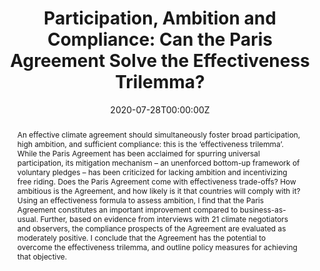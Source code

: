 ---
title: "Participation, Ambition and Compliance: Can the Paris Agreement Solve the Effectiveness Trilemma?"
page: Publications
authors:
- admin
date: "2020-07-28T00:00:00Z"
doi: ""

# Schedule page publish date (NOT publication's date).
publishDate: "2017-01-01T00:00:00Z"

# Publication type.
# Legend: 0 = Uncategorized; 1 = Conference paper; 2 = Journal article;
# 3 = Preprint / Working Paper; 4 = Report; 5 = Book; 6 = Book section;
# 7 = Thesis; 8 = Patent
publication_types: ["1"]

# Publication name and optional abbreviated publication name.
publication: In *Environmental Politics*

abstract: "An effective climate agreement should simultaneously foster broad participation, high ambition, and sufficient compliance: this is the ‘effectiveness trilemma’. While the Paris Agreement has been acclaimed for spurring universal participation, its mitigation mechanism – an unenforced bottom-up framework of voluntary pledges – has been criticized for lacking ambition and incentivizing free riding. Does the Paris Agreement come with effectiveness trade-offs? How ambitious is the Agreement, and how likely is it that countries will comply with it? Using an effectiveness formula to assess ambition, I find that the Paris Agreement constitutes an important improvement compared to business-as-usual. Further, based on evidence from interviews with 21 climate negotiators and observers, the compliance prospects of the Agreement are evaluated as moderately positive. I conclude that the Agreement has the potential to overcome the effectiveness trilemma, and outline policy measures for achieving that objective."

tags:
- Source Themes
featured: true

links:
- name: Custom Link
  url: https://www.tandfonline.com/doi/abs/10.1080/09644016.2019.1710322
url_pdf: 
url_code: 
url_dataset: '#'
url_poster: '#'
url_project: ''
url_slides: ''
url_source: '#'
url_video: '#'

---